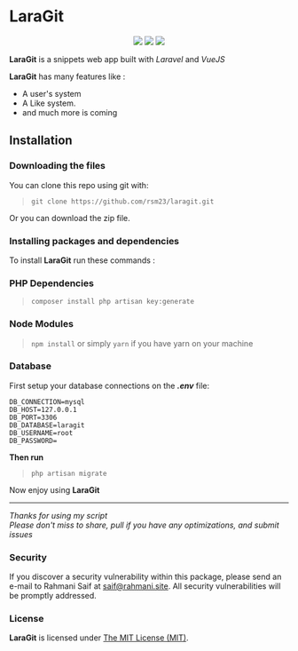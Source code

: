 # LaraGit

<p align="center">
<a href="https://github.com/rsm23/laragit/issues"><img src="https://img.shields.io/github/issues/rsm23/laragit.svg"></a>
<a href="https://twitter.com/intent/tweet?text=Wow:&url=%5Bobject%20Object%5Dw"><img src="https://img.shields.io/twitter/url/https/github.com/rsm23/laragit.svg?style=social&style=flat-square"></a>
<a href="https://raw.githubusercontent.com/rsm23/laragit/master/LICENSE"><img src="https://img.shields.io/badge/license-MIT-blue.svg"></a>
</p>

**LaraGit** is a snippets web app built with _Laravel_ and _VueJS_ 

**LaraGit** has many features like : 

- A user's system
- A Like system.
- and much more is coming


## Installation

### Downloading the files

You can clone this repo using git with:

>`git clone https://github.com/rsm23/laragit.git`

Or you can download the zip file.



### Installing packages and dependencies

To install **LaraGit** run these commands :

### PHP Dependencies
> `composer install
php artisan key:generate`

### Node Modules
> `npm install` or simply `yarn` if you have yarn on your machine

### Database
First setup your database connections on the _**.env**_ file:

    DB_CONNECTION=mysql
    DB_HOST=127.0.0.1
    DB_PORT=3306
    DB_DATABASE=laragit
    DB_USERNAME=root
    DB_PASSWORD=
    
**Then run**

> `php artisan migrate`

Now enjoy using **LaraGit**

----------------------------------------------

_Thanks for using my script <br />
Please don't miss to share, pull if you have any optimizations, and submit issues_

### Security

If you discover a security vulnerability within this package, please send an e-mail to Rahmani Saif at saif@rahmani.site. All security vulnerabilities will be promptly addressed.


### License

**LaraGit** is licensed under [The MIT License (MIT)](LICENSE).

